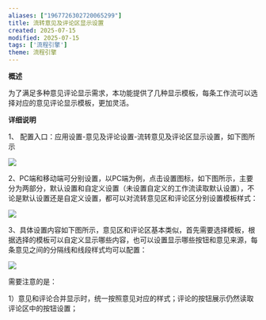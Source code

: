 ```yaml
---
aliases: ["1967726302720065299"]
title: 流转意见及评论区显示设置
created: 2025-07-15
modified: 2025-07-15
tags: ['流程引擎']
theme: 流程引擎
---
```


**概述**

为了满足多种意见评论显示需求，本功能提供了几种显示模板，每条工作流可以选择对应的意见评论显示模板，更加灵活。

**详细说明**

1、 配置入口：应用设置-意见及评论设置-流转意见及评论区显示设置，如下图所示

![](https://myhelpdoc.oss-cn-heyuan.aliyuncs.com/mdimages/1147b7274885dc070f50373fe1685844.jpg)

2、PC端和移动端可分别设置，以PC端为例，点击设置图标，如下图所示，主要分为两部分，默认设置和自定义设置（未设置自定义的工作流读取默认设置），不论是默认设置还是自定义设置，都可以对流转意见区和评论区分别设置模板样式：

![](https://myhelpdoc.oss-cn-heyuan.aliyuncs.com/mdimages/cc31d6f4adb7d78b51f2d96feebc14a1.jpg)

3、具体设置内容如下图所示，意见区和评论区基本类似，首先需要选择模板，根据选择的模板可以自定义显示哪些内容，也可以设置显示哪些按钮和意见来源，每条意见之间的分隔线和线段样式均可以配置：

![](https://myhelpdoc.oss-cn-heyuan.aliyuncs.com/mdimages/a252581ca842966e5fee478ac06be120.jpg)

需要注意的是：

1）意见和评论合并显示时，统一按照意见对应的样式；评论的按钮展示仍然读取评论区中的按钮设置；

